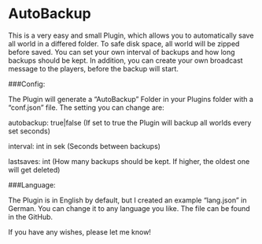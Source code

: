 # AutoBackup

This is a very easy and small Plugin, which allows you to automatically save all world in a differed folder. To safe disk space, all world will be zipped before saved. You can set your own interval of backups and how long backups should be kept. In addition, you can create your own broadcast message to the players, before the backup will start.

###Config:

The Plugin will generate a “AutoBackup” Folder in your Plugins folder with a “conf.json” file. The setting you can change are:

autobackup: true|false (If set to true the Plugin will backup all worlds every set seconds)

interval: int in sek (Seconds between backups)

lastsaves: int (How many backups should be kept. If higher, the oldest one will get deleted)

###Language:

The Plugin is in English by default, but I created an example “lang.json” in German. You can change it to any language you like. The file can be found in the GitHub.

If you have any wishes, please let me know!
